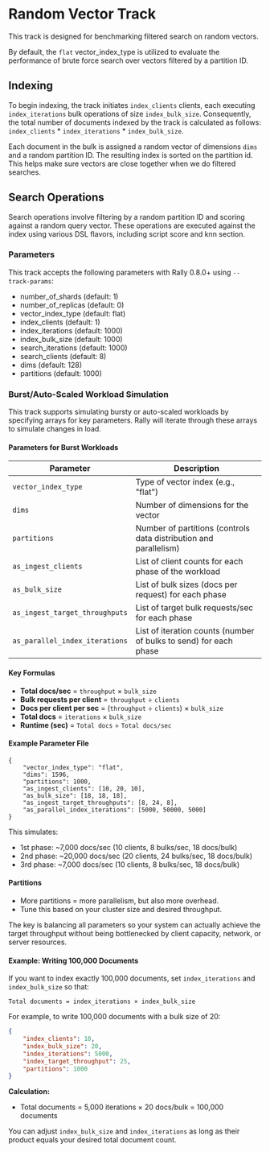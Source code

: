 # Random Vector Track

This track is designed for benchmarking filtered search on random vectors.

By default, the `flat` vector_index_type is utilized to evaluate the performance
of brute force search over vectors filtered by a partition ID.

## Indexing

To begin indexing, the track initiates `index_clients` clients, each executing `index_iterations` bulk operations of size `index_bulk_size`. 
Consequently, the total number of documents indexed by the track is calculated as follows: `index_clients` * `index_iterations` * `index_bulk_size`.

Each document in the bulk is assigned a random vector of dimensions `dims` and a random partition ID.
The resulting index is sorted on the partition id. This helps make sure vectors are close together when we do filtered searches.

## Search Operations

Search operations involve filtering by a random partition ID and scoring against a random query vector. 
These operations are executed against the index using various DSL flavors, including script score and knn section.

### Parameters

This track accepts the following parameters with Rally 0.8.0+ using `--track-params`:

 - number_of_shards (default: 1)
 - number_of_replicas (default: 0)
 - vector_index_type (default: flat)
 - index_clients (default: 1)
 - index_iterations (default: 1000)
 - index_bulk_size (default: 1000)
 - search_iterations (default: 1000)
 - search_clients (default: 8)
 - dims (default: 128)
 - partitions (default: 1000)

### Burst/Auto-Scaled Workload Simulation

This track supports simulating bursty or auto-scaled workloads by specifying arrays for key parameters. Rally will iterate through these arrays to simulate changes in load.

#### Parameters for Burst Workloads

| Parameter                      | Description                                                                                  |
|--------------------------------|----------------------------------------------------------------------------------------------|
| `vector_index_type`             | Type of vector index (e.g., "flat")                                                          |
| `dims`                          | Number of dimensions for the vector                                                          |
| `partitions`                    | Number of partitions (controls data distribution and parallelism)                            |
| `as_ingest_clients`             | List of client counts for each phase of the workload                                         |
| `as_bulk_size`                  | List of bulk sizes (docs per request) for each phase                                         |
| `as_ingest_target_throughputs`  | List of target bulk requests/sec for each phase                                              |
| `as_parallel_index_iterations`  | List of iteration counts (number of bulks to send) for each phase                           |

#### Key Formulas

- **Total docs/sec** = `throughput` × `bulk_size`
- **Bulk requests per client** = `throughput` ÷ `clients`
- **Docs per client per sec** = (`throughput` ÷ `clients`) × `bulk_size`
- **Total docs** = `iterations` × `bulk_size`
- **Runtime (sec)** = `Total docs` ÷ `Total docs/sec`

#### Example Parameter File

```
{
    "vector_index_type": "flat",
    "dims": 1596,
    "partitions": 1000,
    "as_ingest_clients": [10, 20, 10],
    "as_bulk_size": [18, 18, 18],
    "as_ingest_target_throughputs": [8, 24, 8],
    "as_parallel_index_iterations": [5000, 50000, 5000]
}
```

This simulates:
- 1st phase: ~7,000 docs/sec (10 clients, 8 bulks/sec, 18 docs/bulk)
- 2nd phase: ~20,000 docs/sec (20 clients, 24 bulks/sec, 18 docs/bulk)
- 3rd phase: ~7,000 docs/sec (10 clients, 8 bulks/sec, 18 docs/bulk)

#### Partitions

- More partitions = more parallelism, but also more overhead.
- Tune this based on your cluster size and desired throughput.

The key is balancing all parameters so your system can actually achieve the target throughput without being bottlenecked by client capacity, network, or server resources.

#### Example: Writing 100,000 Documents

If you want to index exactly 100,000 documents, set `index_iterations` and `index_bulk_size` so that:

    Total documents = index_iterations × index_bulk_size

For example, to write 100,000 documents with a bulk size of 20:

```json
{
    "index_clients": 10,
    "index_bulk_size": 20,
    "index_iterations": 5000,
    "index_target_throughput": 25,
    "partitions": 1000
}
```

**Calculation:**
- Total documents = 5,000 iterations × 20 docs/bulk = 100,000 documents

You can adjust `index_bulk_size` and `index_iterations` as long as their product equals your desired total document count.
